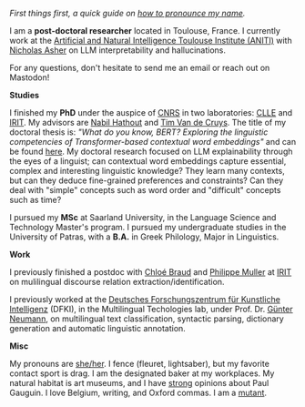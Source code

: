 
_First things first, a quick guide on  [how to pronounce my name](/pronounce/)._

 I am a **post-doctoral researcher** located in Toulouse, France. I currently work at the [Artificial and Natural Intelligence Toulouse Institute (ANITI)](https://aniti.univ-toulouse.fr/) with [Nicholas Asher](https://scholar.google.com/citations?user=yQ5Th-sAAAAJ&hl=en&oi=ao) on LLM interpretability and hallucinations.

 For any questions, don't hesitate to send me an email or reach out on Mastodon!


**Studies**  


I finished my **PhD** under the auspice of [CNRS](http://www.cnrs.fr/) in two laboratories: [CLLE](https://clle.univ-tlse2.fr/) and  [IRIT](https://www.irit.fr/en/home/). My advisors are  [Nabil Hathout](http://www.timvandecruys.be/) and  [Tim Van de Cruys](http://www.timvandecruys.be/). 
The title of my doctoral thesis is: _"What do you know, BERT? Exploring the linguistic competencies of Transformer-based contextual word embeddings"_ and can be found [here](https://www.theses.fr/s235951).
My doctoral research focused on LLM explainability through the eyes of a linguist; can contextual word embeddings capture essential, complex and interesting linguistic knowledge? They learn many contexts, but can they deduce fine-grained preferences and constraints? Can they deal with "simple" concepts such as word order and "difficult" concepts such as time?


I pursued my **MSc**  at Saarland University, in the Language Science and Technology Master's program. I pursued my undergraduate studies in the University of Patras, with a  **B.A.** in Greek Philology, Major in Linguistics. 


**Work**  

I previously finished a postdoc with [Chloé Braud](https://www.irit.fr/~Chloe.Braud/) and [Philippe Muller](https://www.irit.fr/~Philippe.Muller/) at [IRIT](https://www.irit.fr/en/home/) on mulilingual discourse relation extraction/identification.

I previously worked at the  [Deutsches Forschungszentrum für Kunstliche Intelligenz](http://dfki.de) (DFKI), in the Multilingual Techologies lab, under Prof. Dr. [Günter Neumann](http://dfki.de/~neumann/), on multilingual text classification, syntactic parsing, dictionary generation and automatic linguistic annotation.


**Misc**  

My pronouns are [she/her](http://pronoun.is/she). I fence (fleuret, lightsaber), but my favorite contact sport is drag. I am the designated baker at my workplaces. My natural habitat is art museums, and I have [strong](/images/ongo-gablogian.gif) opinions about Paul Gauguin. I love Belgium, writing, and Oxford commas. I am a [mutant](https://en.wikipedia.org/wiki/Clinodactyly).